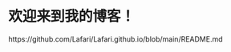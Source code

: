 <html lang="zh-CN">
<head>
    <meta charset="UTF-8">
</head>
<body>
    <h1>欢迎来到我的博客！</h1>
    https://github.com/Lafari/Lafari.github.io/blob/main/README.md
</body>
</html>
